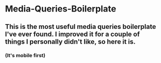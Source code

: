 # Media-Queries-Boilerplate
## This is the most useful media queries boilerplate I've ever found. I improved it for a couple of things I personally didn't like, so here it is.
### (It's mobile first)
